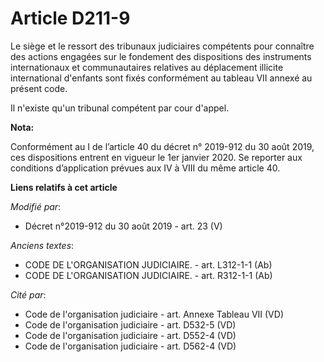 # Article D211-9

Le siège et le ressort des   tribunaux judiciaires compétents pour connaître des actions engagées sur le fondement des
dispositions des instruments internationaux et communautaires relatives au déplacement illicite international d'enfants sont
fixés conformément au tableau VII annexé au présent code. 

Il n'existe qu'un tribunal compétent par cour d'appel.

**Nota:**

Conformément au I de l’article 40 du décret n° 2019-912 du 30 août 2019, ces dispositions entrent en vigueur le 1er janvier
2020. Se reporter aux conditions d’application prévues aux IV à VIII du même article 40.

**Liens relatifs à cet article**

_Modifié par_:

  - Décret n°2019-912 du 30 août 2019 - art. 23 (V)

_Anciens textes_:

  - CODE DE L'ORGANISATION JUDICIAIRE. - art. L312-1-1 (Ab)
  - CODE DE L'ORGANISATION JUDICIAIRE. - art. R312-1-1 (Ab)

_Cité par_:

  - Code de l'organisation judiciaire - art. Annexe Tableau VII (VD)
  - Code de l'organisation judiciaire - art. D532-5 (VD)
  - Code de l'organisation judiciaire - art. D552-4 (VD)
  - Code de l'organisation judiciaire - art. D562-4 (VD)
